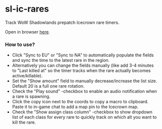 # sl-ic-rares

Track WoW Shadowlands prepatch Icecrown rare timers.

Open in browser [here](https://bloodleh.github.io/sl-ic-rares/).

### How to use?

* Click "Sync to EU" or "Sync to NA" to automatically populate the fields and sync the time to the latest rare in the region.
* Alternatively you can change the fields manually (like add 3-4 minutes to "Last killed at" so the timer tracks when the rare actually becomes active/killable).
* Set the "Show amount" field to manually decrease/increase the list size. Default 20 is a full one rare rotation.
* Check the "Play sound" -checkbox to enable an audio notification when a rare is spawning.
* Click the copy icon next to the coords to copy a macro to clipboard. Paste it to in-game chat to add a map pin to the Icecrown map.
* Check the "Show assign class column" -checkbox to show dropdown list of each class for every rare to quickly track on which alt you want to kill the rare.
